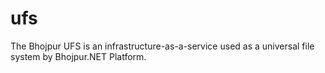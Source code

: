 # ufs
The Bhojpur UFS is an infrastructure-as-a-service used as a universal file system by Bhojpur.NET Platform.
